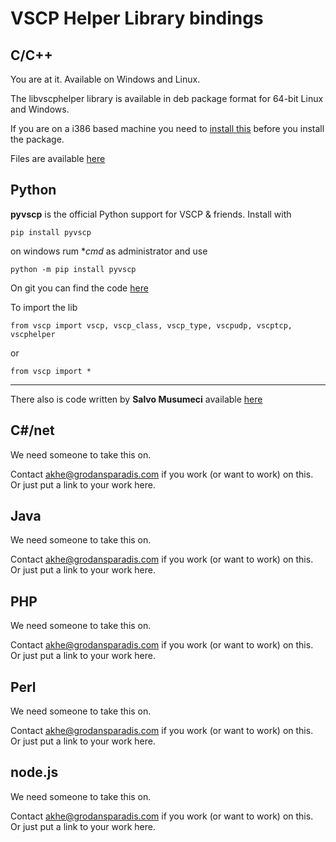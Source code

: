 # VSCP Helper Library bindings

## C/C++

You are at it. Available on Windows and Linux.

The libvscphelper library is available in deb package format for 64-bit Linux and Windows.

If you are on a i386 based machine you need to [install this](https///debian.pkgs.org/9/debian-main-i386/libwxbase3.0-0v5_3.0.2+dfsg-4_i386.deb.html) before you install the package.

Files are available [here](https://www.vscp.org/downloads/vscphelper)
## Python

**pyvscp** is the official Python support for VSCP & friends. Install with 

    pip install pyvscp

on windows rum **cmd* as administrator and use

    python -m pip install pyvscp

On git you can find the code [here](https///github.com/grodansparadis/pyvscp)

To import the lib

    from vscp import vscp, vscp_class, vscp_type, vscpudp, vscptcp, vscphelper

or

    from vscp import *
    
----

There also is code written by **Salvo Musumeci** available [here](https///github.com/nos86/VSCP-Helper-for-Python)


## C#/net

We need someone to take this on. 

Contact [akhe@grodansparadis.com](akhe@grodansparadis.com) if you work (or want to work) on this. Or just put a link to your work here.

##  Java

We need someone to take this on. 

Contact [akhe@grodansparadis.com](akhe@grodansparadis.com) if you work (or want to work) on this. Or just put a link to your work here.

##  PHP

We need someone to take this on. 

Contact [akhe@grodansparadis.com](akhe@grodansparadis.com) if you work (or want to work) on this. Or just put a link to your work here.

##  Perl

We need someone to take this on. 

Contact [akhe@grodansparadis.com](akhe@grodansparadis.com) if you work (or want to work) on this. Or just put a link to your work here.

##  node.js

We need someone to take this on. 

Contact [akhe@grodansparadis.com](akhe@grodansparadis.com) if you work (or want to work) on this. Or just put a link to your work here.



